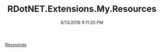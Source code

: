 ﻿---
title: RDotNET.Extensions.My.Resources
date: 6/13/2016 9:11:20 PM
---

[Resources](T-RDotNET.Extensions.My.Resources.Resources.html)
